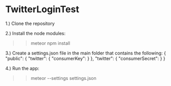 # TwitterLoginTest

1.) Clone the repository

2.) Install the node modules: 
  >> meteor npm install

3.) Create a settings.json file in the main folder that contains the following:
  {
    "public": {
      "twitter": {
        "consumerKey": <COPY CONSUMER KEY FROM TWITTER API SITE> 
      }
    },
    "twitter": {
      "consumerSecret": <COPY CONSUMER SECRET FROM TWITTER API SITE> 
    }
  }

4.) Run the app: 
  >> meteor --settings settings.json


